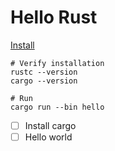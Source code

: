 # Hello Rust

[Install](https://www.rust-lang.org/tools/install)

```shell
# Verify installation
rustc --version
cargo --version

# Run
cargo run --bin hello
```

- [ ] Install cargo
- [ ] Hello world
